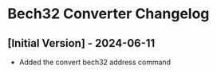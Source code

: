 # Bech32 Converter Changelog

## [Initial Version] - 2024-06-11

- Added the convert bech32 address command